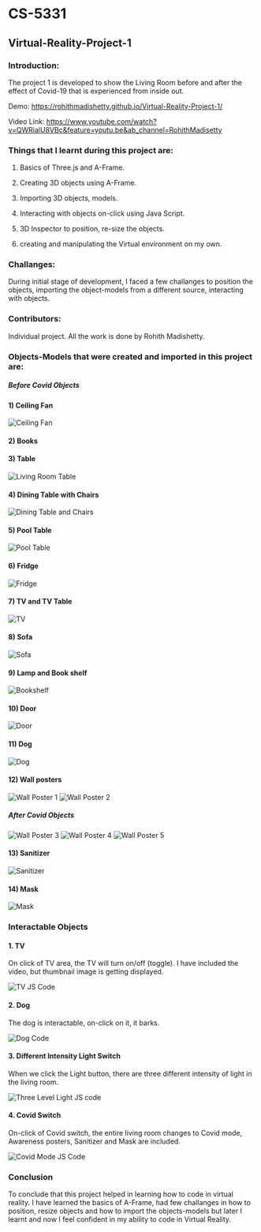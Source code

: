 # CS-5331

## Virtual-Reality-Project-1

### Introduction:

The project 1 is developed to show the Living Room before and after the effect of Covid-19 that is experienced from inside out.

Demo: https://rohithmadishetty.github.io/Virtual-Reality-Project-1/

Video Link: https://www.youtube.com/watch?v=QWRialU8VBc&feature=youtu.be&ab_channel=RohithMadisetty

### Things that I learnt during this project are:

1) Basics of Three.js and A-Frame.

2) Creating 3D objects using A-Frame.

3) Importing 3D objects, models.

4) Interacting with objects on-click using Java Script.

5) 3D Inspector to position, re-size the objects.

6) creating and manipulating the Virtual environment on my own.

### Challanges:

During initial stage of development, I faced a few challanges to position the objects, importing the object-models from a different source, interacting with objects.

### Contributors:

Individual project. All the work is done by Rohith Madishetty.

### Objects-Models that were created and imported in this project are:

##### Before Covid Objects

#### 1) Ceiling Fan

![Ceiling Fan](https://user-images.githubusercontent.com/72888723/96954962-24df0400-14ba-11eb-9804-9a8651f365e0.jpg)

#### 2) Books

#### 3) Table

![Living Room Table](https://user-images.githubusercontent.com/72888723/96955023-4213d280-14ba-11eb-8ed9-a0a210524168.jpg)

#### 4) Dining Table with Chairs

![Dining Table and Chairs](https://user-images.githubusercontent.com/72888723/96955090-6b346300-14ba-11eb-83e6-6d154cc56ba6.jpg)

#### 5) Pool Table

![Pool Table](https://user-images.githubusercontent.com/72888723/96955133-843d1400-14ba-11eb-9715-8bd711107755.jpg)

#### 6) Fridge

![Fridge](https://user-images.githubusercontent.com/72888723/96955159-96b74d80-14ba-11eb-8437-42e74b7da776.jpg)

#### 7) TV and TV Table

![TV](https://user-images.githubusercontent.com/72888723/96955215-ac2c7780-14ba-11eb-8943-316845dd7c92.jpg)

#### 8) Sofa

![Sofa](https://user-images.githubusercontent.com/72888723/96955236-bc445700-14ba-11eb-85e5-a01269495f3e.jpg)

#### 9) Lamp and Book shelf

![Bookshelf](https://user-images.githubusercontent.com/72888723/96955258-cebe9080-14ba-11eb-823c-5e8779af941e.jpg)

#### 10) Door

![Door](https://user-images.githubusercontent.com/72888723/96955289-daaa5280-14ba-11eb-9478-994fcad18c44.jpg)

#### 11) Dog

![Dog](https://user-images.githubusercontent.com/72888723/96955318-eac23200-14ba-11eb-983c-dbaa63ee3668.jpg)

#### 12) Wall posters

![Wall Poster 1](https://user-images.githubusercontent.com/72888723/96955357-0299b600-14bb-11eb-881b-c90f3ebccfdb.jpg)
![Wall Poster 2](https://user-images.githubusercontent.com/72888723/96955358-03324c80-14bb-11eb-84af-dbbbaf2661fc.jpg)

##### After Covid Objects

![Wall Poster 3](https://user-images.githubusercontent.com/72888723/96955359-03324c80-14bb-11eb-9f02-feb1f4815675.jpg)
![Wall Poster 4](https://user-images.githubusercontent.com/72888723/96955363-04637980-14bb-11eb-82ef-76a334ab1275.jpg)
![Wall Poster 5](https://user-images.githubusercontent.com/72888723/96955364-04637980-14bb-11eb-9b54-aca428805eda.jpg)

#### 13) Sanitizer

![Sanitizer](https://user-images.githubusercontent.com/72888723/96955439-31179100-14bb-11eb-82cc-59596eeca86f.jpg)

#### 14) Mask

![Mask](https://user-images.githubusercontent.com/72888723/96955463-3e348000-14bb-11eb-85bc-0ddf927dc0df.jpg)

### Interactable Objects

#### 1. TV

On click of TV area, the TV will turn on/off (toggle). I have included the video, but thumbnail image is getting displayed.

![TV JS Code](https://user-images.githubusercontent.com/72888723/96955980-928c2f80-14bc-11eb-825c-e8df44ef764f.jpg)

#### 2. Dog

The dog is interactable, on-click on it, it barks.

![Dog Code](https://user-images.githubusercontent.com/72888723/96956057-c2d3ce00-14bc-11eb-97a5-55db49ca92d9.jpg)

#### 3. Different Intensity Light Switch

When we click the Light button, there are three different intensity of light in the living room.

![Three Level Light JS code](https://user-images.githubusercontent.com/72888723/96956019-a9cb1d00-14bc-11eb-8a7a-083e597eca45.jpg)

#### 4. Covid Switch

On-click of Covid switch, the entire living room changes to Covid mode, Awareness posters, Sanitizer and Mask are included.

![Covid Mode JS Code](https://user-images.githubusercontent.com/72888723/96956085-d7b06180-14bc-11eb-82ed-97be5c62bd04.jpg)

### Conclusion
To conclude that this project helped in learning how to code in virtual reality. I have learned the basics of A-Frame, had few challanges in how to position, resize objects and how to import the objects-models but later I learnt and now I feel confident in my ability to code in Virtual Reality.
